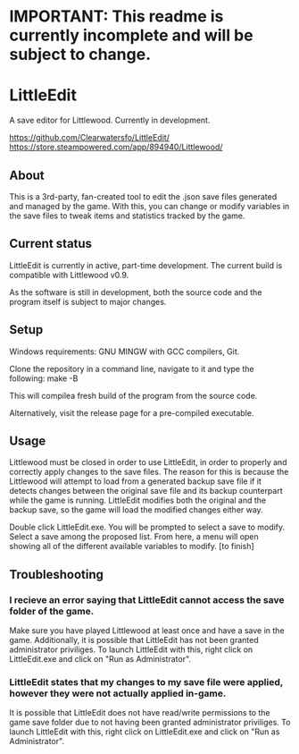 # IMPORTANT: This readme is currently incomplete and will be subject to change.

# LittleEdit
A save editor for Littlewood. Currently in development.

https://github.com/Clearwatersfo/LittleEdit/
https://store.steampowered.com/app/894940/Littlewood/

## About

This is a 3rd-party, fan-created tool to edit the .json save files generated and managed by the game.
With this, you can change or modify variables in the save files to tweak items and statistics tracked by the game.

## Current status

LittleEdit is currently in active, part-time development.
The current build is compatible with Littlewood v0.9.

As the software is still in development, both the source code and the program itself is subject to major changes.

## Setup

Windows requirements: GNU  MINGW with GCC compilers, Git.

Clone the repository in a command line, navigate to it and type the following:
make -B

This will compilea fresh build of the program from the source code.

Alternatively, visit the release page for a pre-compiled executable.

## Usage

Littlewood must be closed in order to use LittleEdit, in order to properly and correctly apply changes to the save files.
The reason for this is because the Littlewood will attempt to load from a generated backup save file if it detects changes between the original save file and its backup counterpart while the game is running.
LittleEdit modifies both the original and the backup save, so the game will load the modified changes either way.

Double click LittleEdit.exe.
You will be prompted to select a save to modify.
Select a save among the proposed list.
From here, a menu will open showing all of the different available variables to modify.
[to finish]

## Troubleshooting

### I recieve an error saying that LittleEdit cannot access the save folder of the game.

Make sure you have played Littlewood at least once and have a save in the game.
Additionally, it is possible that LittleEdit has not been granted administrator priviliges. To launch LittleEdit with this, right click on LittleEdit.exe and click on "Run as Administrator".

### LittleEdit states that my changes to my save file were applied, however they were not actually applied in-game.

It is possible that LittleEdit does not have read/write permissions to the game save folder due to not having been granted administrator priviliges. To launch LittleEdit with this, right click on LittleEdit.exe and click on "Run as Administrator".

